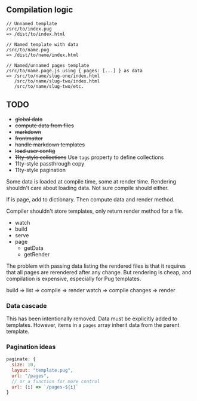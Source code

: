 ## Compilation logic

```
// Unnamed template
/src/to/index.pug
=> /dist/to/index.html

// Named template with data
/src/to/name.pug
=> /dist/to/name/index.html

// Named/unnamed pages template
/src/to/name.page.js using { pages: [...] } as data
=> /src/to/name/slug-one/index.html
   /src/to/name/slug-two/index.html
   /src/to/name/slug-two/etc.

```

## TODO

- ~~global data~~
- ~~compute data from files~~
- ~~markdown~~
- ~~frontmatter~~
- ~~handle markdown templates~~
- ~~load user config~~
- ~~11ty-style collections~~ Use `tags` property to define collections
- 11ty-style passthrough copy
- 11ty-style pagination

Some data is loaded at compile time, some at render time.
Rendering shouldn't care about loading data. Not sure compile should either.

If is page, add to dictionary. Then compute data and render method.

Compiler shouldn't store templates, only return render method for a file.

- watch
- build
- serve
- page
  - getData
  - getRender

The problem with passing data listing the rendered files is that it requires
that all pages are rerendered after any change. But rendering is cheap, and
compilation is expensive, especially for Pug templates.

build => list => compile => render
watch => compile changes => render

### Data cascade

This has been intentionally removed. Data must be explicitly added to templates.
However, items in a `pages` array inherit data from the parent template.

### Pagination ideas

```js
paginate: {
  size: 10,
  layout: "template.pug",
  url: "/pages",
  // or a function for more control
  url: (i) => `/pages-${i}`
}
```
